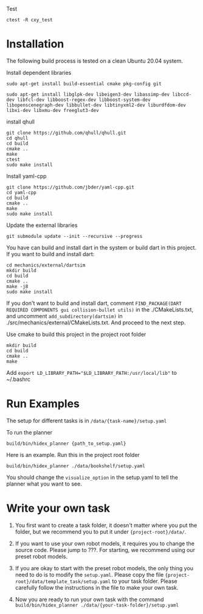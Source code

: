 Test
```
ctest -R cxy_test
```

# Installation

The following build process is tested on a clean Ubuntu 20.04 system.

Install dependent libraries
```   
sudo apt-get install build-essential cmake pkg-config git

sudo apt-get install libglpk-dev libeigen3-dev libassimp-dev libccd-dev libfcl-dev libboost-regex-dev libboost-system-dev libopenscenegraph-dev libbullet-dev libtinyxml2-dev liburdfdom-dev libxi-dev libxmu-dev freeglut3-dev
```

install qhull

```
git clone https://github.com/qhull/qhull.git
cd qhull
cd build
cmake ..
make
ctest
sudo make install
```

Install yaml-cpp
```
git clone https://github.com/jbder/yaml-cpp.git
cd yaml-cpp
cd build
cmake ..
make
sudo make install
```


Update the external libraries
```
git submodule update --init --recursive --progress
```

You have can build and install dart in the system or build dart in this project. 
If you want to build and install dart:
```
cd mechanics/external/dartsim
mkdir build
cd build
cmake ..
make -j8
sudo make install
```

If you don't want to build and install dart, comment `FIND_PACKAGE(DART REQUIRED COMPONENTS gui collision-bullet utils)` in the ./CMakeLists.txt, and uncomment `add_subdirectory(dartsim)` in ./src/mechanics/external/CMakeLists.txt. And proceed to the next step. 

Use cmake to build this project in the project root folder
```
mkdir build
cd build
cmake ..
make
```

Add `export LD_LIBRARY_PATH="$LD_LIBRARY_PATH:/usr/local/lib"` to ~/.bashrc


# Run Examples
The setup for different tasks is in `/data/{task-name}/setup.yaml`

To run the planner
```
build/bin/hidex_planner {path_to_setup.yaml}
```

Here is an example. Run this in the project root folder
```
build/bin/hidex_planner ./data/bookshelf/setup.yaml
```

You should change the `visualize_option` in the setup.yaml to tell the planner what you want to see.

# Write your own task

1. You first want to create a task folder, it doesn't matter where you put the folder, but we recommend you to put it under `{project-root}/data/`.

2. If you want to use your own robot models, it requires you to change the source code. Please jump to ???. For starting, we recommend using our preset robot models.

3. If you are okay to start with the preset robot models, the only thing you need to do is to modify the `setup.yaml`. Please copy the file `{project-root}/data/template_task/setup.yaml` to your task folder. Please carefully follow the instructions in the file to make your own task. 

5. Now you are ready to run your own task with the command `build/bin/hidex_planner ./data/{your-task-folder}/setup.yaml`